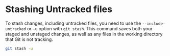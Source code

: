 # Stashing Untracked files

To stash changes, including untracked files, you need to use the `--include-untracked` or `-u` option with `git stash`. This command saves both your staged and unstaged changes, as well as any files in the working directory that Git is not tracking.

```bash
git stash -u
```
